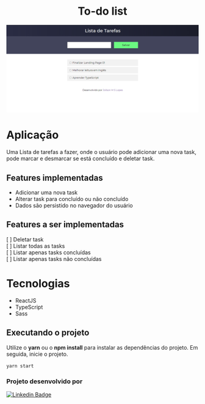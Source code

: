 <h1 align="center">
  To-do list
</h1>

![cover](./src/assets/images/placeholder-facebook-meta.jpg)

# Aplicação
Uma Lista de tarefas a fazer, onde o usuário pode adicionar uma nova task, pode marcar e desmarcar se está concluído e deletar task.

## Features implementadas
- Adicionar uma nova task
- Alterar task para concluído ou não concluído
- Dados são persistido no navegador do usuário

## Features a ser implementadas
[ ] Deletar task<br>
[ ] Listar todas as tasks<br>
[ ] Listar apenas tasks concluídas<br>
[ ] Listar apenas tasks não concluídas

# Tecnologias
- ReactJS
- TypeScript
- Sass

## Executando o projeto

Utilize o **yarn** ou o **npm install** para instalar as dependências do projeto.
Em seguida, inicie o projeto.

```
yarn start
```

### **Projeto desenvolvido por**
[![Linkedin Badge](https://img.shields.io/badge/-Joilson%20M%20S%20Lopes-9466FF?style=flat-square&logo=Linkedin&logoColor=white&link=https://www.linkedin.com/in/joilsonmslopes/)](https://www.linkedin.com/in/joilsonmslopes/)